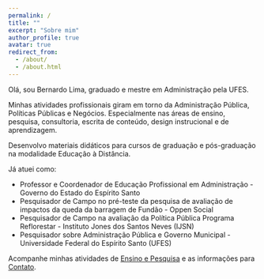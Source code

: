 ```yaml
---
permalink: /
title: ""
excerpt: "Sobre mim"
author_profile: true
avatar: true
redirect_from: 
  - /about/
  - /about.html
---
```



Olá, sou Bernardo Lima, graduado e mestre em Administração pela UFES.

Minhas atividades profissionais giram em torno da Administração Pública, Políticas Públicas e Negócios.
Especialmente nas áreas de ensino, pesquisa, consultoria, escrita de conteúdo, design instrucional e de aprendizagem.

Desenvolvo materiais didáticos para cursos de graduação e pós-graduação na modalidade Educação à Distância.

Já atuei como:
* Professor e Coordenador de Educação Profissional em Administração - Governo do Estado do Espírito Santo
* Pesquisador de Campo no pré-teste da pesquisa de avaliação de impactos da queda da barragem de Fundão - Oppen Social
* Pesquisador de Campo na avaliação da Política Pública Programa Reflorestar - Instituto Jones dos Santos Neves (IJSN)
* Pesquisador sobre Administração Pública e Governo Municipal - Universidade Federal do Espírito Santo (UFES)

Acompanhe minhas atividades de [Ensino e Pesquisa](https://bernielima.github.io/ensinoepesquisa) e as informações para [Contato](https://bernielima.github.io/contato/).
